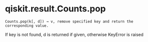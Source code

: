 # qiskit.result.Counts.pop

`Counts.pop(k[, d]) → v, remove specified key and return the corresponding value.`

If key is not found, d is returned if given, otherwise KeyError is raised

